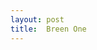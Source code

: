 ```yaml
---
layout: post
title:  Breen One
---
```

<html>
<head>
<title>
<!–For All Of The Other Ones Too, Up There Where It Says title:  Breen One, that means that that is the title and that counts?–>
</title>
</head>
<body>
</body>
</html>
